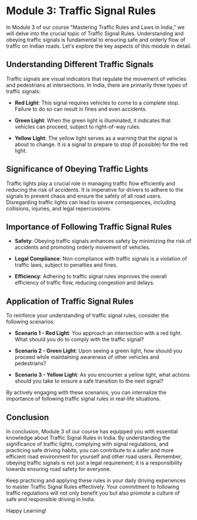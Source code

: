 # Module 3: Traffic Signal Rules

In Module 3 of our course "Mastering Traffic Rules and Laws in India," we will delve into the crucial topic of Traffic Signal Rules. Understanding and obeying traffic signals is fundamental to ensuring safe and orderly flow of traffic on Indian roads. Let's explore the key aspects of this module in detail.

## Understanding Different Traffic Signals

Traffic signals are visual indicators that regulate the movement of vehicles and pedestrians at intersections. In India, there are primarily three types of traffic signals:

- **Red Light**: This signal requires vehicles to come to a complete stop. Failure to do so can result in fines and even accidents.

- **Green Light**: When the green light is illuminated, it indicates that vehicles can proceed, subject to right-of-way rules.

- **Yellow Light**: The yellow light serves as a warning that the signal is about to change. It is a signal to prepare to stop (if possible) for the red light.

## Significance of Obeying Traffic Lights

Traffic lights play a crucial role in managing traffic flow efficiently and reducing the risk of accidents. It is imperative for drivers to adhere to the signals to prevent chaos and ensure the safety of all road users. Disregarding traffic lights can lead to severe consequences, including collisions, injuries, and legal repercussions.

## Importance of Following Traffic Signal Rules

- **Safety**: Obeying traffic signals enhances safety by minimizing the risk of accidents and promoting orderly movement of vehicles.

- **Legal Compliance**: Non-compliance with traffic signals is a violation of traffic laws, subject to penalties and fines.

- **Efficiency**: Adhering to traffic signal rules improves the overall efficiency of traffic flow, reducing congestion and delays.

## Application of Traffic Signal Rules

To reinforce your understanding of traffic signal rules, consider the following scenarios:

- **Scenario 1 - Red Light**: You approach an intersection with a red light. What should you do to comply with the traffic signal?

- **Scenario 2 - Green Light**: Upon seeing a green light, how should you proceed while maintaining awareness of other vehicles and pedestrians?

- **Scenario 3 - Yellow Light**: As you encounter a yellow light, what actions should you take to ensure a safe transition to the next signal?

By actively engaging with these scenarios, you can internalize the importance of following traffic signal rules in real-life situations.

## Conclusion

In conclusion, Module 3 of our course has equipped you with essential knowledge about Traffic Signal Rules in India. By understanding the significance of traffic lights, complying with signal regulations, and practicing safe driving habits, you can contribute to a safer and more efficient road environment for yourself and other road users. Remember, obeying traffic signals is not just a legal requirement; it is a responsibility towards ensuring road safety for everyone.

Keep practicing and applying these rules in your daily driving experiences to master Traffic Signal Rules effectively. Your commitment to following traffic regulations will not only benefit you but also promote a culture of safe and responsible driving in India.

Happy Learning!

